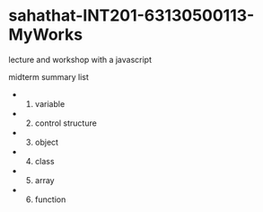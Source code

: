 # sahathat-INT201-63130500113-MyWorks
 lecture and workshop with a javascript

midterm summary list
- 1. variable
- 2. control structure
- 3. object
- 4. class
- 5. array
- 6. function
